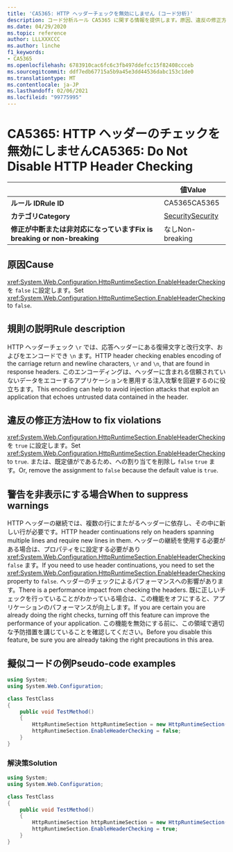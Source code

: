 ```yaml
---
title: 'CA5365: HTTP ヘッダーチェックを無効にしません (コード分析)'
description: コード分析ルール CA5365 に関する情報を提供します。原因、違反の修正方法、非表示にするタイミングなどが含まれます。
ms.date: 04/29/2020
ms.topic: reference
author: LLLXXXCCC
ms.author: linche
f1_keywords:
- CA5365
ms.openlocfilehash: 6783910cac6fc6c3fb497ddefcc15f82408ccceb
ms.sourcegitcommit: ddf7edb67715a5b9a45e3dd44536dabc153c1de0
ms.translationtype: MT
ms.contentlocale: ja-JP
ms.lasthandoff: 02/06/2021
ms.locfileid: "99775995"
---
```

# <a name="ca5365-do-not-disable-http-header-checking"></a><span data-ttu-id="6cd69-103">CA5365: HTTP ヘッダーのチェックを無効にしません</span><span class="sxs-lookup"><span data-stu-id="6cd69-103">CA5365: Do Not Disable HTTP Header Checking</span></span>

| | <span data-ttu-id="6cd69-104">値</span><span class="sxs-lookup"><span data-stu-id="6cd69-104">Value</span></span> |
|-|-|
| <span data-ttu-id="6cd69-105">**ルール ID**</span><span class="sxs-lookup"><span data-stu-id="6cd69-105">**Rule ID**</span></span> |<span data-ttu-id="6cd69-106">CA5365</span><span class="sxs-lookup"><span data-stu-id="6cd69-106">CA5365</span></span>|
| <span data-ttu-id="6cd69-107">**カテゴリ**</span><span class="sxs-lookup"><span data-stu-id="6cd69-107">**Category**</span></span> |[<span data-ttu-id="6cd69-108">Security</span><span class="sxs-lookup"><span data-stu-id="6cd69-108">Security</span></span>](security-warnings.md)|
| <span data-ttu-id="6cd69-109">**修正が中断または非対応になっています**</span><span class="sxs-lookup"><span data-stu-id="6cd69-109">**Fix is breaking or non-breaking**</span></span> |<span data-ttu-id="6cd69-110">なし</span><span class="sxs-lookup"><span data-stu-id="6cd69-110">Non-breaking</span></span>|

## <a name="cause"></a><span data-ttu-id="6cd69-111">原因</span><span class="sxs-lookup"><span data-stu-id="6cd69-111">Cause</span></span>

<span data-ttu-id="6cd69-112"><xref:System.Web.Configuration.HttpRuntimeSection.EnableHeaderChecking> を `false` に設定します。</span><span class="sxs-lookup"><span data-stu-id="6cd69-112">Set <xref:System.Web.Configuration.HttpRuntimeSection.EnableHeaderChecking> to `false`.</span></span>

## <a name="rule-description"></a><span data-ttu-id="6cd69-113">規則の説明</span><span class="sxs-lookup"><span data-stu-id="6cd69-113">Rule description</span></span>

<span data-ttu-id="6cd69-114">HTTP ヘッダーチェック `\r` では、応答ヘッダーにある復帰文字と改行文字、およびをエンコードでき `\n` ます。</span><span class="sxs-lookup"><span data-stu-id="6cd69-114">HTTP header checking enables encoding of the carriage return and newline characters, `\r` and `\n`, that are found in response headers.</span></span> <span data-ttu-id="6cd69-115">このエンコーディングは、ヘッダーに含まれる信頼されていないデータをエコーするアプリケーションを悪用する注入攻撃を回避するのに役立ちます。</span><span class="sxs-lookup"><span data-stu-id="6cd69-115">This encoding can help to avoid injection attacks that exploit an application that echoes untrusted data contained in the header.</span></span>

## <a name="how-to-fix-violations"></a><span data-ttu-id="6cd69-116">違反の修正方法</span><span class="sxs-lookup"><span data-stu-id="6cd69-116">How to fix violations</span></span>

<span data-ttu-id="6cd69-117"><xref:System.Web.Configuration.HttpRuntimeSection.EnableHeaderChecking> を `true` に設定します。</span><span class="sxs-lookup"><span data-stu-id="6cd69-117">Set <xref:System.Web.Configuration.HttpRuntimeSection.EnableHeaderChecking> to `true`.</span></span> <span data-ttu-id="6cd69-118">または、既定値がであるため、への割り当てを削除し `false` `true` ます。</span><span class="sxs-lookup"><span data-stu-id="6cd69-118">Or, remove the assignment to `false` because the default value is `true`.</span></span>

## <a name="when-to-suppress-warnings"></a><span data-ttu-id="6cd69-119">警告を非表示にする場合</span><span class="sxs-lookup"><span data-stu-id="6cd69-119">When to suppress warnings</span></span>

<span data-ttu-id="6cd69-120">HTTP ヘッダーの継続では、複数の行にまたがるヘッダーに依存し、その中に新しい行が必要です。</span><span class="sxs-lookup"><span data-stu-id="6cd69-120">HTTP header continuations rely on headers spanning multiple lines and require new lines in them.</span></span> <span data-ttu-id="6cd69-121">ヘッダーの継続を使用する必要がある場合は、プロパティをに設定する必要があり <xref:System.Web.Configuration.HttpRuntimeSection.EnableHeaderChecking> `false` ます。</span><span class="sxs-lookup"><span data-stu-id="6cd69-121">If you need to use header continuations, you need to set the <xref:System.Web.Configuration.HttpRuntimeSection.EnableHeaderChecking> property to `false`.</span></span> <span data-ttu-id="6cd69-122">ヘッダーのチェックによるパフォーマンスへの影響があります。</span><span class="sxs-lookup"><span data-stu-id="6cd69-122">There is a performance impact from checking the headers.</span></span> <span data-ttu-id="6cd69-123">既に正しいチェックを行っていることがわかっている場合は、この機能をオフにすると、アプリケーションのパフォーマンスが向上します。</span><span class="sxs-lookup"><span data-stu-id="6cd69-123">If you are certain you are already doing the right checks, turning off this feature can improve the performance of your application.</span></span> <span data-ttu-id="6cd69-124">この機能を無効にする前に、この領域で適切な予防措置を講じていることを確認してください。</span><span class="sxs-lookup"><span data-stu-id="6cd69-124">Before you disable this feature, be sure you are already taking the right precautions in this area.</span></span>

## <a name="pseudo-code-examples"></a><span data-ttu-id="6cd69-125">擬似コードの例</span><span class="sxs-lookup"><span data-stu-id="6cd69-125">Pseudo-code examples</span></span>

```csharp
using System;
using System.Web.Configuration;

class TestClass
{
    public void TestMethod()
    {
        HttpRuntimeSection httpRuntimeSection = new HttpRuntimeSection();
        httpRuntimeSection.EnableHeaderChecking = false;
    }
}
```

### <a name="solution"></a><span data-ttu-id="6cd69-126">解決策</span><span class="sxs-lookup"><span data-stu-id="6cd69-126">Solution</span></span>

```csharp
using System;
using System.Web.Configuration;

class TestClass
{
    public void TestMethod()
    {
        HttpRuntimeSection httpRuntimeSection = new HttpRuntimeSection();
        httpRuntimeSection.EnableHeaderChecking = true;
    }
}
```
